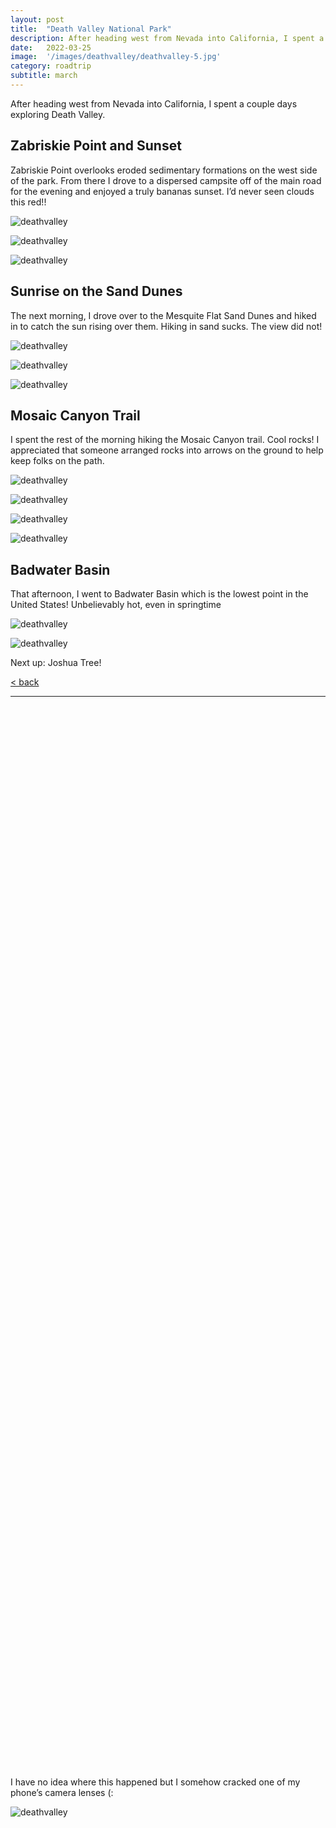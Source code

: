 ```yaml
---
layout: post
title:  "Death Valley National Park"
description: After heading west from Nevada into California, I spent a couple days exploring Death Valley.
date:   2022-03-25
image:  '/images/deathvalley/deathvalley-5.jpg'
category: roadtrip
subtitle: march
---
```


After heading west from Nevada into California, I spent a couple days exploring Death Valley.

## Zabriskie Point and Sunset

Zabriskie Point overlooks eroded sedimentary formations on the west side of the park. From there I drove to a dispersed campsite off of the main road for the evening and enjoyed a truly bananas sunset. I’d never seen clouds this red!!

![deathvalley]({{site.baseurl}}/images/deathvalley/deathvalley-2.jpg#wide)

![deathvalley]({{site.baseurl}}/images/deathvalley/deathvalley-3.jpg#wide)

![deathvalley]({{site.baseurl}}/images/deathvalley/deathvalley-4.jpg#wide)

## Sunrise on the Sand Dunes

The next morning, I drove over to the Mesquite Flat Sand Dunes and hiked in to catch the sun rising over them. Hiking in sand sucks. The view did not!

![deathvalley]({{site.baseurl}}/images/deathvalley/deathvalley-5.jpg#wide)

![deathvalley]({{site.baseurl}}/images/deathvalley/deathvalley-6.jpg#wide)

![deathvalley]({{site.baseurl}}/images/deathvalley/deathvalley-7.jpg#wide)

## Mosaic Canyon Trail

I spent the rest of the morning hiking the Mosaic Canyon trail. Cool rocks! I appreciated that someone arranged rocks into arrows on the ground to help keep folks on the path.

![deathvalley]({{site.baseurl}}/images/deathvalley/deathvalley-8.jpg)

![deathvalley]({{site.baseurl}}/images/deathvalley/deathvalley-9.jpg#wide)

![deathvalley]({{site.baseurl}}/images/deathvalley/deathvalley-10.jpg)

![deathvalley]({{site.baseurl}}/images/deathvalley/deathvalley-11.jpg)

## Badwater Basin

That afternoon, I went to Badwater Basin which is the lowest point in the United States! Unbelievably hot, even in springtime

![deathvalley]({{site.baseurl}}/images/deathvalley/deathvalley-12.jpg#wide)

![deathvalley]({{site.baseurl}}/images/deathvalley/deathvalley-13.jpg#wide)

Next up: Joshua Tree!

<a href="{{site.baseurl}}/roadtrip">&lt; back</a>

***

&nbsp;  
&nbsp;  
&nbsp;  
&nbsp;  
&nbsp;  
&nbsp;  
&nbsp;  
&nbsp;  
&nbsp;  
&nbsp;  
&nbsp;  
&nbsp;  
&nbsp;  
&nbsp;  
&nbsp;  
&nbsp;  
&nbsp;  
&nbsp;  
&nbsp;  
&nbsp;  
&nbsp;  
&nbsp;  
&nbsp;  
&nbsp;  
&nbsp;  
&nbsp;  
&nbsp;  
&nbsp;  
&nbsp;  
&nbsp;  
&nbsp;  
&nbsp;  
&nbsp;  
&nbsp;  
&nbsp;  
&nbsp;  
&nbsp;  
&nbsp;  
&nbsp;  
&nbsp;  
&nbsp;  
&nbsp;  
&nbsp;  
&nbsp;  
&nbsp;  
&nbsp;  
&nbsp;  
&nbsp;  
&nbsp;  
&nbsp;  
&nbsp;  
&nbsp;  
&nbsp;  
&nbsp;  
&nbsp;  
&nbsp;  
&nbsp;  
&nbsp;  
&nbsp;  
&nbsp;  
&nbsp;  
&nbsp;  
&nbsp;  
&nbsp;  
&nbsp;  
&nbsp;  
&nbsp;  
&nbsp;  
&nbsp;  
&nbsp;  
&nbsp;  
&nbsp;  
&nbsp;  
&nbsp;  
&nbsp;  
&nbsp;  
&nbsp;  
&nbsp;  
&nbsp;  
&nbsp;  
&nbsp;  
&nbsp;  
&nbsp;  
&nbsp;  
&nbsp;  
&nbsp;  
&nbsp;  
&nbsp;  
&nbsp;  
&nbsp;  
&nbsp;  
&nbsp;  
&nbsp;  
&nbsp;  
&nbsp;  
&nbsp;  
&nbsp;  
&nbsp;  
&nbsp;  
&nbsp;  

I have no idea where this happened but I somehow cracked one of my phone’s camera lenses (:

![deathvalley]({{site.baseurl}}/images/deathvalley/deathvalley-1.jpg)
